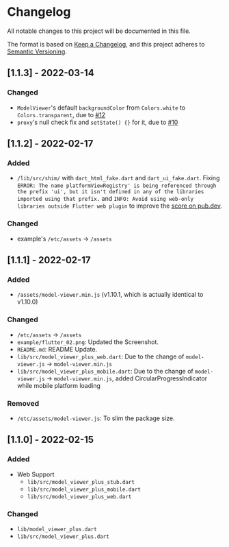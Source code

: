 # Changelog

All notable changes to this project will be documented in this file.

The format is based on [Keep a Changelog](https://keepachangelog.com/en/1.0.0/),
and this project adheres to [Semantic Versioning](https://semver.org/spec/v2.0.0.html).

## [1.1.3] - 2022-03-14

### Changed

- `ModelViewer`'s default `backgroundColor` from `Colors.white` to `Colors.transparent`, due to [#12](https://github.com/omchiii/model_viewer_plus.dart/issues/12)
- `proxy`'s null check fix and `setState() {}` for it, due to [#10](https://github.com/omchiii/model_viewer_plus.dart/issues/10)

## [1.1.2] - 2022-02-17

### Added

- `/lib/src/shim/` with `dart_html_fake.dart` and `dart_ui_fake.dart`. Fixing `ERROR: The name platformViewRegistry' is being referenced through the prefix 'ui', but it isn't defined in any of the libraries imported using that prefix.` and `INFO: Avoid using web-only libraries outside Flutter web plugin` to improve the [score on pub.dev](https://pub.dev/packages/model_viewer_plus/score).

### Changed

- example's `/etc/assets` -> `/assets`

## [1.1.1] - 2022-02-17

### Added

- `/assets/model-viewer.min.js` (v1.10.1, which is actually identical to v1.10.0)

### Changed

- `/etc/assets` -> `/assets`
- `example/flutter_02.png`: Updated the Screenshot.
- `README.md`: README Update.
- `lib/src/model_viewer_plus_web.dart`: Due to the change of `model-viewer.js` -> `model-viewer.min.js`
- `lib/src/model_viewer_plus_mobile.dart`: Due to the change of `model-viewer.js` -> `model-viewer.min.js`, added CircularProgressIndicator while mobile platform loading

### Removed

- `/etc/assets/model-viewer.js`: To slim the package size.

## [1.1.0] - 2022-02-15

### Added

- Web Support
  - `lib/src/model_viewer_plus_stub.dart`
  - `lib/src/model_viewer_plus_mobile.dart`
  - `lib/src/model_viewer_plus_web.dart`

### Changed

- `lib/model_viewer_plus.dart`
- `lib/src/model_viewer_plus.dart`
